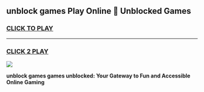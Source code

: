 
## unblock games Play Online 👋 Unblocked Games
<h3>
<a href="https://premium.freeplayer.one?title=unblock_games&ref=19F">CLICK TO PLAY</a></h3>
<hr>

<h3>
<a href="https://premium.freeplayer.one?title=unblock_games&ref=19F">CLICK 2 PLAY</a>
  
</h3>

<a href="https://premium.freeplayer.one?title=unblock_games&ref=19F"><img src="https://clearcache.store/games.png"></a>


**unblock games games unblocked: Your Gateway to Fun and Accessible Online Gaming**
